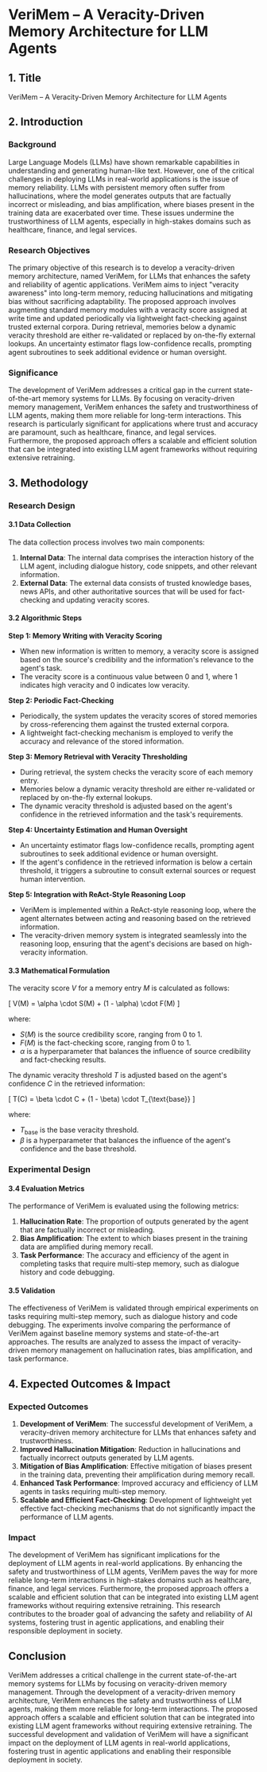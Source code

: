 # VeriMem – A Veracity-Driven Memory Architecture for LLM Agents

## 1. Title
VeriMem – A Veracity-Driven Memory Architecture for LLM Agents

## 2. Introduction

### Background
Large Language Models (LLMs) have shown remarkable capabilities in understanding and generating human-like text. However, one of the critical challenges in deploying LLMs in real-world applications is the issue of memory reliability. LLMs with persistent memory often suffer from hallucinations, where the model generates outputs that are factually incorrect or misleading, and bias amplification, where biases present in the training data are exacerbated over time. These issues undermine the trustworthiness of LLM agents, especially in high-stakes domains such as healthcare, finance, and legal services.

### Research Objectives
The primary objective of this research is to develop a veracity-driven memory architecture, named VeriMem, for LLMs that enhances the safety and reliability of agentic applications. VeriMem aims to inject "veracity awareness" into long-term memory, reducing hallucinations and mitigating bias without sacrificing adaptability. The proposed approach involves augmenting standard memory modules with a veracity score assigned at write time and updated periodically via lightweight fact-checking against trusted external corpora. During retrieval, memories below a dynamic veracity threshold are either re-validated or replaced by on-the-fly external lookups. An uncertainty estimator flags low-confidence recalls, prompting agent subroutines to seek additional evidence or human oversight.

### Significance
The development of VeriMem addresses a critical gap in the current state-of-the-art memory systems for LLMs. By focusing on veracity-driven memory management, VeriMem enhances the safety and trustworthiness of LLM agents, making them more reliable for long-term interactions. This research is particularly significant for applications where trust and accuracy are paramount, such as healthcare, finance, and legal services. Furthermore, the proposed approach offers a scalable and efficient solution that can be integrated into existing LLM agent frameworks without requiring extensive retraining.

## 3. Methodology

### Research Design

#### 3.1 Data Collection
The data collection process involves two main components:
1. **Internal Data**: The internal data comprises the interaction history of the LLM agent, including dialogue history, code snippets, and other relevant information.
2. **External Data**: The external data consists of trusted knowledge bases, news APIs, and other authoritative sources that will be used for fact-checking and updating veracity scores.

#### 3.2 Algorithmic Steps

**Step 1: Memory Writing with Veracity Scoring**
- When new information is written to memory, a veracity score is assigned based on the source's credibility and the information's relevance to the agent's task.
- The veracity score is a continuous value between 0 and 1, where 1 indicates high veracity and 0 indicates low veracity.

**Step 2: Periodic Fact-Checking**
- Periodically, the system updates the veracity scores of stored memories by cross-referencing them against the trusted external corpora.
- A lightweight fact-checking mechanism is employed to verify the accuracy and relevance of the stored information.

**Step 3: Memory Retrieval with Veracity Thresholding**
- During retrieval, the system checks the veracity score of each memory entry.
- Memories below a dynamic veracity threshold are either re-validated or replaced by on-the-fly external lookups.
- The dynamic veracity threshold is adjusted based on the agent's confidence in the retrieved information and the task's requirements.

**Step 4: Uncertainty Estimation and Human Oversight**
- An uncertainty estimator flags low-confidence recalls, prompting agent subroutines to seek additional evidence or human oversight.
- If the agent's confidence in the retrieved information is below a certain threshold, it triggers a subroutine to consult external sources or request human intervention.

**Step 5: Integration with ReAct-Style Reasoning Loop**
- VeriMem is implemented within a ReAct-style reasoning loop, where the agent alternates between acting and reasoning based on the retrieved information.
- The veracity-driven memory system is integrated seamlessly into the reasoning loop, ensuring that the agent's decisions are based on high-veracity information.

#### 3.3 Mathematical Formulation
The veracity score $V$ for a memory entry $M$ is calculated as follows:

\[ V(M) = \alpha \cdot S(M) + (1 - \alpha) \cdot F(M) \]

where:
- $S(M)$ is the source credibility score, ranging from 0 to 1.
- $F(M)$ is the fact-checking score, ranging from 0 to 1.
- $\alpha$ is a hyperparameter that balances the influence of source credibility and fact-checking results.

The dynamic veracity threshold $T$ is adjusted based on the agent's confidence $C$ in the retrieved information:

\[ T(C) = \beta \cdot C + (1 - \beta) \cdot T_{\text{base}} \]

where:
- $T_{\text{base}}$ is the base veracity threshold.
- $\beta$ is a hyperparameter that balances the influence of the agent's confidence and the base threshold.

### Experimental Design

#### 3.4 Evaluation Metrics
The performance of VeriMem is evaluated using the following metrics:
1. **Hallucination Rate**: The proportion of outputs generated by the agent that are factually incorrect or misleading.
2. **Bias Amplification**: The extent to which biases present in the training data are amplified during memory recall.
3. **Task Performance**: The accuracy and efficiency of the agent in completing tasks that require multi-step memory, such as dialogue history and code debugging.

#### 3.5 Validation
The effectiveness of VeriMem is validated through empirical experiments on tasks requiring multi-step memory, such as dialogue history and code debugging. The experiments involve comparing the performance of VeriMem against baseline memory systems and state-of-the-art approaches. The results are analyzed to assess the impact of veracity-driven memory management on hallucination rates, bias amplification, and task performance.

## 4. Expected Outcomes & Impact

### Expected Outcomes
1. **Development of VeriMem**: The successful development of VeriMem, a veracity-driven memory architecture for LLMs that enhances safety and trustworthiness.
2. **Improved Hallucination Mitigation**: Reduction in hallucinations and factually incorrect outputs generated by LLM agents.
3. **Mitigation of Bias Amplification**: Effective mitigation of biases present in the training data, preventing their amplification during memory recall.
4. **Enhanced Task Performance**: Improved accuracy and efficiency of LLM agents in tasks requiring multi-step memory.
5. **Scalable and Efficient Fact-Checking**: Development of lightweight yet effective fact-checking mechanisms that do not significantly impact the performance of LLM agents.

### Impact
The development of VeriMem has significant implications for the deployment of LLM agents in real-world applications. By enhancing the safety and trustworthiness of LLM agents, VeriMem paves the way for more reliable long-term interactions in high-stakes domains such as healthcare, finance, and legal services. Furthermore, the proposed approach offers a scalable and efficient solution that can be integrated into existing LLM agent frameworks without requiring extensive retraining. This research contributes to the broader goal of advancing the safety and reliability of AI systems, fostering trust in agentic applications, and enabling their responsible deployment in society.

## Conclusion
VeriMem addresses a critical challenge in the current state-of-the-art memory systems for LLMs by focusing on veracity-driven memory management. Through the development of a veracity-driven memory architecture, VeriMem enhances the safety and trustworthiness of LLM agents, making them more reliable for long-term interactions. The proposed approach offers a scalable and efficient solution that can be integrated into existing LLM agent frameworks without requiring extensive retraining. The successful development and validation of VeriMem will have a significant impact on the deployment of LLM agents in real-world applications, fostering trust in agentic applications and enabling their responsible deployment in society.